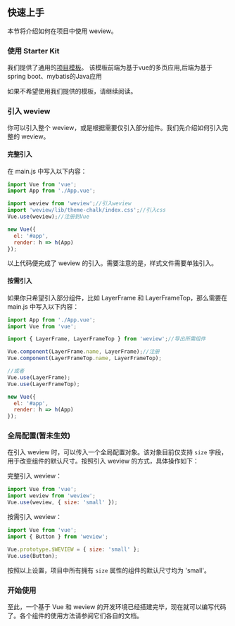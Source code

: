 ## 快速上手

本节将介绍如何在项目中使用 weview。

### 使用 Starter Kit

我们提供了通用的[项目模板](https://gitee.com/83945105/ssm-vue-frame)。
该模板前端为基于vue的多页应用,后端为基于spring boot、mybatis的Java应用

如果不希望使用我们提供的模板，请继续阅读。

### 引入 weview

你可以引入整个 weview，或是根据需要仅引入部分组件。我们先介绍如何引入完整的 weview。

#### 完整引入

在 main.js 中写入以下内容：

```javascript
import Vue from 'vue';
import App from './App.vue';

import weview from 'weview';//引入weview
import 'weview/lib/theme-chalk/index.css';//引入css
Vue.use(weview);//注册到Vue

new Vue({
  el: '#app',
  render: h => h(App)
});
```

以上代码便完成了 weview 的引入。需要注意的是，样式文件需要单独引入。

#### 按需引入

如果你只希望引入部分组件，比如 LayerFrame 和 LayerFrameTop，那么需要在 main.js 中写入以下内容：

```javascript
import App from './App.vue';
import Vue from 'vue';

import { LayerFrame, LayerFrameTop } from 'weview';//导出所需组件

Vue.component(LayerFrame.name, LayerFrame);//注册
Vue.component(LayerFrameTop.name, LayerFrameTop);

//或者
Vue.use(LayerFrame);
Vue.use(LayerFrameTop);

new Vue({
  el: '#app',
  render: h => h(App)
});
```

### 全局配置(暂未生效)

在引入 weview 时，可以传入一个全局配置对象。该对象目前仅支持 `size` 字段，用于改变组件的默认尺寸。按照引入 weview 的方式，具体操作如下：

完整引入 weview：

```js
import Vue from 'vue';
import weview from 'weview';
Vue.use(weview, { size: 'small' });
```

按需引入 weview：

```js
import Vue from 'vue';
import { Button } from 'weview';

Vue.prototype.$WEVIEW = { size: 'small' };
Vue.use(Button);
```

按照以上设置，项目中所有拥有 `size` 属性的组件的默认尺寸均为 'small'。

### 开始使用

至此，一个基于 Vue 和 weview 的开发环境已经搭建完毕，现在就可以编写代码了。各个组件的使用方法请参阅它们各自的文档。
